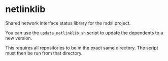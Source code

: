 # netlinklib

Shared network interface status library for the rsdsl project.

You can use the `update_netlinklib.sh` script
to update the dependents to a new version.

This requires all repositories to be in the exact same directory.
The script must then be run from that directory.
